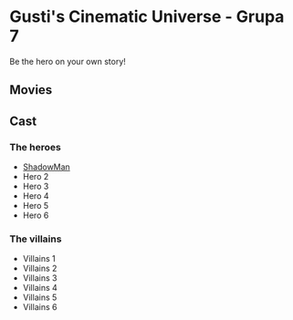 # Gusti's Cinematic Universe - Grupa 7

Be the hero on your own story!

## Movies

## Cast

### The heroes

- [ShadowMan](./Cast/Heroes/ShadowMan.md)
- Hero 2
- Hero 3
- Hero 4
- Hero 5
- Hero 6

### The villains

- Villains 1
- Villains 2
- Villains 3
- Villains 4
- Villains 5
- Villains 6

